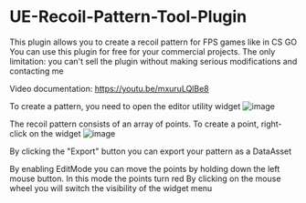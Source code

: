 # UE-Recoil-Pattern-Tool-Plugin
This plugin allows you to create a recoil pattern for FPS games like in CS GO
You can use this plugin for free for your commercial projects. The only limitation: you can't sell the plugin without making serious modifications and contacting me

Video documentation: https://youtu.be/mxuruLQlBe8

To create a pattern, you need to open the editor utility widget
![image](https://github.com/user-attachments/assets/9d2c29e5-a1ed-432f-98e2-276b7a8f45e3)

The recoil pattern consists of an array of points. To create a point, right-click on the widget
![image](https://github.com/user-attachments/assets/01163af7-0c68-4378-837a-7eb5ef8787cf)

By clicking the "Export" button you can export your pattern as a DataAsset

By enabling EditMode you can move the points by holding down the left mouse button. In this mode the points turn red
By clicking on the mouse wheel you will switch the visibility of the widget menu
